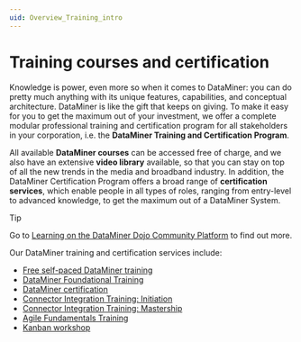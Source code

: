 ```yaml
---
uid: Overview_Training_intro
---
```


# Training courses and certification

Knowledge is power, even more so when it comes to DataMiner: you can do pretty much anything with its unique features, capabilities, and conceptual architecture. DataMiner is like the gift that keeps on giving. To make it easy for you to get the maximum out of your investment, we offer a complete modular professional training and certification program for all stakeholders in your corporation, i.e. the **DataMiner Training and Certification Program**.

All available **DataMiner courses** can be accessed free of charge, and we also have an extensive **video library** available, so that you can stay on top of all the new trends in the media and broadband industry. In addition, the DataMiner Certification Program offers a broad range of **certification services**, which enable people in all types of roles, ranging from entry-level to advanced knowledge, to get the maximum out of a DataMiner System.

> [!TIP]
> Go to [Learning on the DataMiner Dojo Community Platform](https://community.dataminer.services/learning/) to find out more.

Our DataMiner training and certification services include:

- [Free self-paced DataMiner training](xref:Overview_Training_selfpaced)
- [DataMiner Foundational Training](xref:DataMiner_Foundational_Training)
- [DataMiner certification](xref:Overview_Training_certification)
- [Connector Integration Training: Initiation](xref:DataMiner_Connector_Integration_Initiation)
- [Connector Integration Training: Mastership](xref:DataMiner_Connector_Integration_Mastership)
- [Agile Fundamentals Training](xref:Overview_Training_agile_aw)
- [Kanban workshop](xref:Overview_Kanban_workshop)
